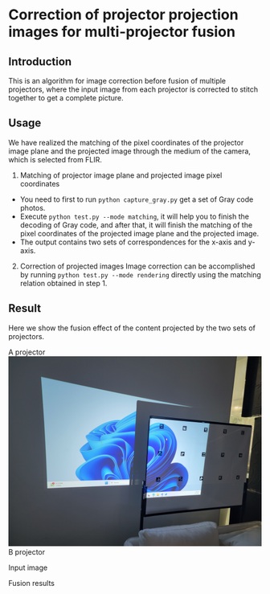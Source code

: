 # Correction of projector projection images for multi-projector fusion
## Introduction
This is an algorithm for image correction before fusion of multiple projectors, where the input image from each projector is corrected to stitch together to get a complete picture.

## Usage
We have realized the matching of the pixel coordinates of the projector image plane and the projected image through the medium of the camera, which is selected from FLIR.

1. Matching of projector image plane and projected image pixel coordinates
* You need to first to run `python capture_gray.py` get a set of Gray code photos.
* Execute `python test.py --mode matching`, it will help you to finish the decoding of Gray code, and after that, it will finish the matching of the pixel coordinates of the projected image plane and the projected image.
* The output contains two sets of correspondences for the x-axis and y-axis.

2. Correction of projected images
Image correction can be accomplished by running `python test.py --mode rendering` directly using the matching relation obtained in step 1.

## Result

Here we show the fusion effect of the content projected by the two sets of projectors.

A projector
![avatar](/result/projector_1.jpg)
B projector

Input image

Fusion results
